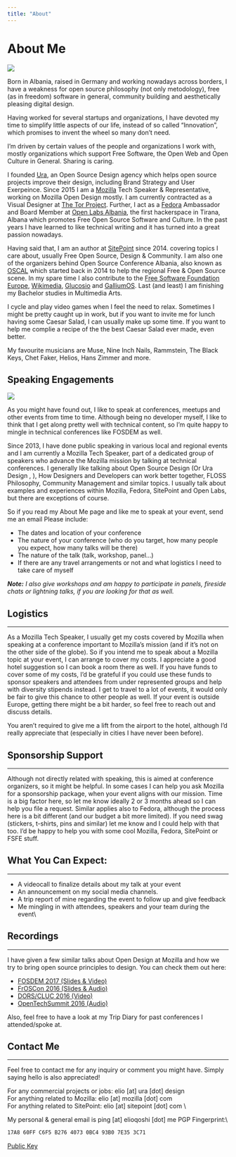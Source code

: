 ```yaml
---
title: "About"
---
```


# About Me

![](/images/Nextcloud.jpg)

Born in Albania, raised in Germany and working nowadays across borders, I have a weakness for open source philosophy (not only metodology), free (as in freedom) software in general, community building and aesthetically pleasing digital design.

Having worked for several startups and organizations, I have devoted my time to simplify little aspects of our life, instead of so called “Innovation”, which promises to invent the wheel so many don’t need.

I’m driven by certain values of the people and organizations I work with, mostly organizations which support Free Software, the Open Web and Open Culture in General. Sharing is caring.

I founded [Ura](http://www.ura.design/), an Open Source Design agency which helps open source projects improve their design, including Brand Strategy and User Exerpeince. Since 2015 I am a [Mozilla](http://www.mozilla.org/) Tech Speaker & Representative, working on Mozilla Open Design mostly. I am currently contracted as a Visual Designer at [The Tor Project](https://torproject.org/). Further, I act as a [Fedora](https://getfedora.org/) Ambassador and Board Member at [Open Labs Albania](https://www.openlabs.cc/), the first hackerspace in Tirana, Albana which promotes Free Open Source Software and Culture. In the past years I have learned to like technical writing and it has turned into a great passion nowadays.

Having said that, I am an author at [SitePoint](http://www.sitepoint.com/) since 2014. covering topics I care about, usually Free Open Source, Design &  Community. I am also one of the organizers behind Open Source Conference Albania, also known as [OSCAL](http://oscal.openlabs.cc/) which started back in 2014 to help the regional Free & Open Source scene. In my spare time I also contribute to the [Free Software Foundation Europe](https://fsfe.org/), [Wikimedia](https://www.wikimedia.org/), [Glucosio](https://galliumos.org/) and [GalliumOS](https://galliumos.org/). Last (and least) I am finishing my Bachelor studies in Multimedia Arts.

I cycle and play video games when I feel the need to relax.
Sometimes I might be pretty caught up in work, but if you want to invite me for lunch having some Caesar Salad, I can usually make up some time. If you want to help me complie a recipe of the the best Caesar Salad ever made, even better.

My favourite musicians are Muse, Nine Inch Nails, Rammstein, The Black Keys, Chet Faker, Helios, Hans Zimmer and more.

## Speaking Engagements

![](/images/ElioSpeaking.jpg)

As you might have found out, I like to speak at conferences, meetups and other events from time to time. Although being no developer myself, I like to think that I get along pretty well with technical content, so I’m quite happy to mingle in technical conferences like FOSDEM as well.

Since 2013, I have done public speaking in various local and regional events and I am currently a Mozilla Tech Speaker, part of a dedicated group of speakers who advance the Mozilla mission by talking at technical conferences. I generally like talking about Open Source Design (Or Ura Design , ), How Designers and Developers can work better together, FLOSS Philosophy, Community Management and similar topics. I usually talk about examples and experiences within Mozilla, Fedora, SitePoint and Open Labs, but there are exceptions of course.

So if you read my About Me page and like me to speak at your event, send me an email Please include:

* The dates and location of your conference
* The nature of your conference (who do you target, how many people you expect, how many talks will be there)
* The nature of the talk (talk, workshop, panel…)
* If there are any travel arrangements or not and what logistics I need to take care of myself

***Note:*** *I also give workshops and am happy to participate in panels, fireside chats or lightning talks, if you are looking for that as well.*

## Logistics
---

As a Mozilla Tech Speaker, I usually get my costs covered by Mozilla when speaking at a conference important to Mozilla’s mission (and if it’s not on the other side of the globe). So if you intend me to speak about a Mozilla topic at your event, I can arrange to cover my costs. I appreciate a good hotel suggestion so I can book a room there as well. If you have funds to cover some of my costs, I’d be grateful if you could use these funds to sponsor speakers and attendees from under represented groups  and help with diversity stipends instead. I get to travel to a lot of events, it would only be fair to give this chance to other people as well. If your event is outside Europe, getting there might be a bit harder, so feel free to reach out and discuss details.

You aren’t required to give me a lift from the airport to the hotel, although I’d really appreciate that (especially in cities I have never been before).

## Sponsorship Support
---

Although not directly related with speaking, this is aimed at conference organizers, so it might be helpful. In some cases I can help you ask Mozilla for a sponsorship package, when your event aligns with our mission. Time is a big factor here, so let me know ideally 2 or 3 months ahead so I can help you file a request. Similar applies also to Fedora, although the process here is a bit different (and our budget a bit more limited).
If you need swag (stickers, t-shirts, pins and similar) let me know and I could help with that too. I’d be happy to help you with some cool Mozilla, Fedora, SitePoint or FSFE stuff.

## What You Can Expect:
---

* A videocall to finalize details about my talk at your event
* An announcement on my social media channels.
* A trip report of mine regarding the event to follow up and give feedback
* Me mingling in with attendees, speakers and your team during the event\


## Recordings
---

I have given a few similar talks about Open Design at Mozilla and how we try to bring open source principles to design. You can check them out here:

* [FOSDEM 2017 (Slides & Video)](https://fosdem.org/2017/schedule/event/osd_mozilla_open_design/)
* [FrOSCon 2016 (Slides & Audio)](https://media.ccc.de/v/froscon2016-1740-designing_in_the_open_mozilla_community_design)
* [DORS/CLUC 2016 (Video)](https://elioqoshi.me/en/2016/05/dorscluc-2016-report/)
* [OpenTechSummit 2016 (Audio)](http://opentechsummit.net/programm/#OT2-6)

Also, feel free to have a look at my Trip Diary for past conferences I attended/spoke at.

## Contact Me
---

Feel free to contact me for any inquiry or comment you might have. Simply saying hello is also appreciated!

For any commercial projects or jobs: elio [at] ura [dot] design \
For anything related to Mozilla: elio [at] mozilla [dot] com \
For anything related to SitePoint: elio [at] sitepoint [dot] com \

My personal & general email is ping [at] elioqoshi [dot] me
PGP Fingerprint:\
```bash
17A8 60FF C6F5 B276 4073 0BC4 93B0 7E35 3C71 
```

[Public Key](/publicKey.txt)